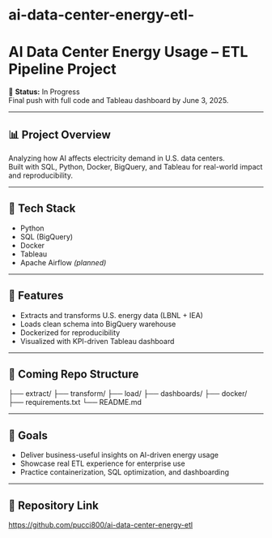 # ai-data-center-energy-etl-

# AI Data Center Energy Usage – ETL Pipeline Project

📌 **Status:** In Progress  
Final push with full code and Tableau dashboard by June 3, 2025.

---

## 📊 Project Overview
Analyzing how AI affects electricity demand in U.S. data centers.  
Built with SQL, Python, Docker, BigQuery, and Tableau for real-world impact and reproducibility.

---

## 🔧 Tech Stack
- Python
- SQL (BigQuery)
- Docker
- Tableau
- Apache Airflow *(planned)*

---

## 🧠 Features
- Extracts and transforms U.S. energy data (LBNL + IEA)
- Loads clean schema into BigQuery warehouse
- Dockerized for reproducibility
- Visualized with KPI-driven Tableau dashboard

---

## 📁 Coming Repo Structure

├── extract/
├── transform/
├── load/
├── dashboards/
├── docker/
├── requirements.txt
└── README.md


---

## 🎯 Goals
- Deliver business-useful insights on AI-driven energy usage
- Showcase real ETL experience for enterprise use
- Practice containerization, SQL optimization, and dashboarding

---

## 🔗 Repository Link  
https://github.com/pucci800/ai-data-center-energy-etl
